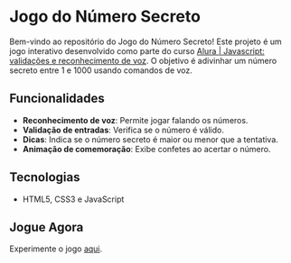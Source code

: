 # Jogo do Número Secreto

Bem-vindo ao repositório do Jogo do Número Secreto! Este projeto é um jogo interativo desenvolvido como parte do curso [Alura | Javascript: validações e reconhecimento de voz](https://cursos.alura.com.br/course/javascript-validacoes-reconhecimento-voz). 
O objetivo é adivinhar um número secreto entre 1 e 1000 usando comandos de voz.

## Funcionalidades

- **Reconhecimento de voz**: Permite jogar falando os números.
- **Validação de entradas**: Verifica se o número é válido.
- **Dicas**: Indica se o número secreto é maior ou menor que a tentativa.
- **Animação de comemoração**: Exibe confetes ao acertar o número.

## Tecnologias

- HTML5, CSS3 e JavaScript

## Jogue Agora

Experimente o jogo [aqui]([https://URL_DO_JOGO_NO_VERCE](https://numero-secreto-psi-ten.vercel.app/)L).
